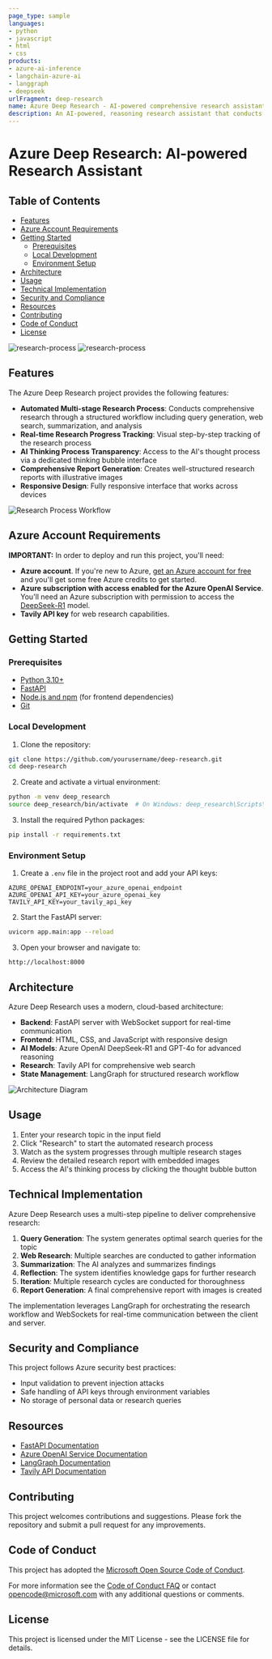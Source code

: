 ```yaml
---
page_type: sample
languages:
- python
- javascript
- html
- css
products:
- azure-ai-inference
- langchain-azure-ai
- langgraph
- deepseek
urlFragment: deep-research
name: Azure Deep Research - AI-powered comprehensive research assistant
description: An AI-powered, reasoning research assistant that conducts comprehensive web research, analyzes and synthesizes information with images using DeepSeek R1, langchain-azure-ai and LangGraph. 
---
```


# Azure Deep Research: AI-powered Research Assistant

## Table of Contents

- [Features](#features)
- [Azure Account Requirements](#azure-account-requirements)
- [Getting Started](#getting-started)
  - [Prerequisites](#prerequisites)
  - [Local Development](#local-development)
  - [Environment Setup](#environment-setup)
- [Architecture](#architecture)
- [Usage](#usage)
- [Technical Implementation](#technical-implementation)
- [Security and Compliance](#security-and-compliance)
- [Resources](#resources)
- [Contributing](#contributing)
- [Code of Conduct](#code-of-conduct)
- [License](#license)

![research-process](./images/researcher-process.png)
![research-process](./images/research-report-image.png)


## Features

The Azure Deep Research project provides the following features:

* **Automated Multi-stage Research Process**: Conducts comprehensive research through a structured workflow including query generation, web search, summarization, and analysis
* **Real-time Research Progress Tracking**: Visual step-by-step tracking of the research process
* **AI Thinking Process Transparency**: Access to the AI's thought process via a dedicated thinking bubble interface
* **Comprehensive Report Generation**: Creates well-structured research reports with illustrative images
* **Responsive Design**: Fully responsive interface that works across devices

![Research Process Workflow](./images/deep_researcher_architecture.png)

## Azure Account Requirements

**IMPORTANT:** In order to deploy and run this project, you'll need:

* **Azure account**. If you're new to Azure, [get an Azure account for free](https://azure.microsoft.com/free/cognitive-search/) and you'll get some free Azure credits to get started.
* **Azure subscription with access enabled for the Azure OpenAI Service**. You'll need an Azure subscription with permission to access the [DeepSeek-R1](https://azure.microsoft.com/en-us/products/ai-services/openai-service/) model.
* **Tavily API key** for web research capabilities.

## Getting Started

### Prerequisites

* [Python 3.10+](https://www.python.org/downloads/)
* [FastAPI](https://fastapi.tiangolo.com/)
* [Node.js and npm](https://nodejs.org/) (for frontend dependencies)
* [Git](https://git-scm.com/downloads)

### Local Development

1. Clone the repository:

```bash
git clone https://github.com/yourusername/deep-research.git
cd deep-research
```

2. Create and activate a virtual environment:

```bash
python -m venv deep_research
source deep_research/bin/activate  # On Windows: deep_research\Scripts\activate
```

3. Install the required Python packages:

```bash
pip install -r requirements.txt
```

### Environment Setup

1. Create a `.env` file in the project root and add your API keys:

```
AZURE_OPENAI_ENDPOINT=your_azure_openai_endpoint
AZURE_OPENAI_API_KEY=your_azure_openai_key
TAVILY_API_KEY=your_tavily_api_key
```

2. Start the FastAPI server:

```bash
uvicorn app.main:app --reload
```

3. Open your browser and navigate to:

```
http://localhost:8000
```

## Architecture

Azure Deep Research uses a modern, cloud-based architecture:

- **Backend**: FastAPI server with WebSocket support for real-time communication
- **Frontend**: HTML, CSS, and JavaScript with responsive design
- **AI Models**: Azure OpenAI DeepSeek-R1 and GPT-4o for advanced reasoning
- **Research**: Tavily API for comprehensive web search
- **State Management**: LangGraph for structured research workflow

![Architecture Diagram]()

## Usage

1. Enter your research topic in the input field
2. Click "Research" to start the automated research process
3. Watch as the system progresses through multiple research stages
4. Review the detailed research report with embedded images
5. Access the AI's thinking process by clicking the thought bubble button

## Technical Implementation

Azure Deep Research uses a multi-step pipeline to deliver comprehensive research:

1. **Query Generation**: The system generates optimal search queries for the topic
2. **Web Research**: Multiple searches are conducted to gather information
3. **Summarization**: The AI analyzes and summarizes findings
4. **Reflection**: The system identifies knowledge gaps for further research
5. **Iteration**: Multiple research cycles are conducted for thoroughness
6. **Report Generation**: A final comprehensive report with images is created

The implementation leverages LangGraph for orchestrating the research workflow and WebSockets for real-time communication between the client and server.

## Security and Compliance

This project follows Azure security best practices:

- Input validation to prevent injection attacks
- Safe handling of API keys through environment variables
- No storage of personal data or research queries

## Resources

* [FastAPI Documentation](https://fastapi.tiangolo.com/)
* [Azure OpenAI Service Documentation](https://learn.microsoft.com/en-us/azure/cognitive-services/openai/)
* [LangGraph Documentation](https://python.langchain.com/docs/langgraph/)
* [Tavily API Documentation](https://docs.tavily.com/)

## Contributing

This project welcomes contributions and suggestions. Please fork the repository and submit a pull request for any improvements.

## Code of Conduct

This project has adopted the [Microsoft Open Source Code of Conduct](https://opensource.microsoft.com/codeofconduct/).

For more information see the [Code of Conduct FAQ](https://opensource.microsoft.com/codeofconduct/faq/) or
contact [opencode@microsoft.com](mailto:opencode@microsoft.com) with any additional questions or comments.

## License

This project is licensed under the MIT License - see the LICENSE file for details.
